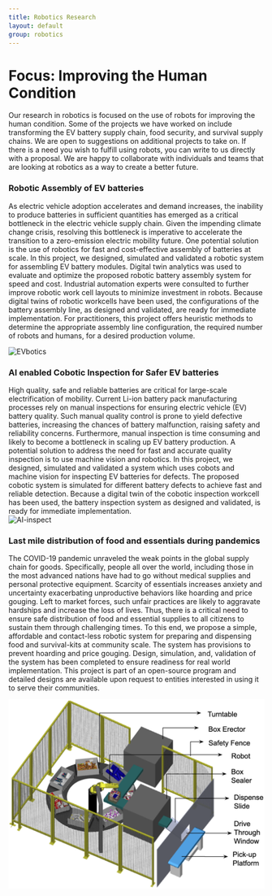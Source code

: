 ```yaml
---
title: Robotics Research
layout: default
group: robotics
---
```


<div class="row">

# Focus: Improving the Human Condition
Our research in robotics is focused on the use of robots for improving the human condition. Some of the projects we have worked on include transforming the EV battery supply chain, food security, and survival supply chains.
We are open to suggestions on additional projects to take on. If there is a need you wish to fulfill using robots, you can write to us directly with a proposal. We are happy to collaborate with individuals and teams that are looking at robotics as a way to create a better future.

  

</div>

<div class="row">

### Robotic Assembly of EV batteries

<div class="col-md-7 order-md-1">

As electric vehicle adoption accelerates and demand increases, the inability to produce batteries in sufficient quantities has emerged as a critical bottleneck in the electric vehicle supply chain.
Given the impending climate change crisis, resolving this bottleneck is imperative to accelerate the transition to a zero-emission electric mobility future.
One potential solution is the use of robotics for fast and cost-effective assembly of batteries at scale.
  In this project, we designed, simulated and validated a robotic system for assembling EV battery modules.
  Digital twin analytics was used to evaluate and optimize the proposed robotic battery assembly system for speed and cost.
Industrial automation experts were consulted to further improve robotic work cell layouts to minimize investment in robots.
Because digital twins of robotic workcells have been used, the configurations of the battery assembly line, as designed and validated, are ready for immediate implementation.
For practitioners, this project offers heuristic methods to determine the appropriate assembly line configuration, the required number of robots and humans, for a desired production volume.

</div>
<div class="col-md-5 order-md-2 align-self-center">
<img class="img-fluid" src="/static/img/pub/EVAssemblySystem.png" alt="EVbotics">
<!-- <a href="http://www.ucsf.edu"><img class="inline-block navb-icon" src="/static/img/ucsf_logo_white.svg" alt="University of California, San Francisco (UCSF) logo"></a> -->

</div>
</div>
<div class="row">

### AI enabled Cobotic Inspection for Safer EV batteries

<div class="col-md-7 order-md-2">
High quality, safe and reliable batteries are critical for large-scale electrification of mobility. Current Li-ion battery pack manufacturing processes rely on manual inspections for ensuring electric vehicle (EV) battery quality. Such manual quality control is prone to yield defective batteries, increasing the chances of battery malfunction, raising safety and reliability concerns.
Furthermore, manual inspection is time consuming and likely to become a bottleneck in scaling up EV battery production.
A potential solution to address the need for fast and accurate quality inspection is to use machine vision and robotics.
In this project, we designed, simulated and validated a system which uses cobots and machine vision for inspecting EV batteries for defects.
The proposed cobotic system is simulated for different battery defects to achieve fast and reliable detection. Because a digital twin of the cobotic inspection workcell has been used, the battery inspection system as designed and validated, is ready for immediate implementation.
</div>

<div class="col-md-5 order-md-1 align-self-center">
<img class="img-fluid" src="/static/img/pub/EV-cobotInspn.png" alt="AI-inspect">
</div>
</div>
<div class="row">

### Last mile distribution of food and essentials during pandemics

<div class="col-md-7 order-md-1 ">

The COVID-19 pandemic unraveled the weak points in the global supply chain for goods. Specifically, people all over the world, including those in the most advanced nations have had to go without medical supplies and personal protective equipment. Scarcity of essentials increases anxiety and uncertainty exacerbating unproductive behaviors like hoarding and price gouging. Left to market forces, such unfair practices are likely to aggravate hardships and increase the loss of lives. Thus, there is a critical need to ensure safe distribution of food and essential supplies to all citizens to sustain them through challenging times. To this end, we propose a simple, affordable and contact-less robotic system for preparing and dispensing food and survival-kits at community scale. The system has provisions to prevent hoarding and price  gouging. Design, simulation, and, validation of the system has been completed to ensure readiness for real world implementation. This project is part of an open-source program and detailed designs are available upon request to entities interested in using it to serve their communities.
  
</div>

<div class="col-md-3 order-md-2 align-self-center">

<img class="img-fluid" src="/static/img/pub/FoodWorkCellZoomOut.png" alt="LastMileRobotics">
</div>
</div>
